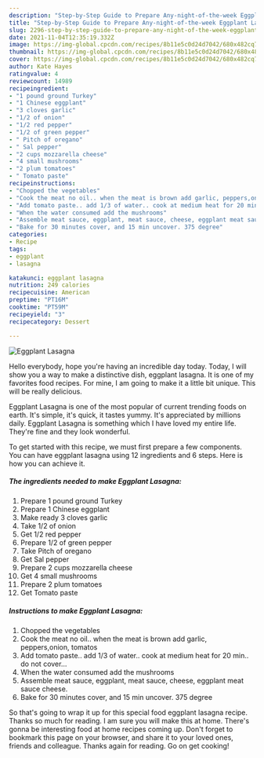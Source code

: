 ```yaml
---
description: "Step-by-Step Guide to Prepare Any-night-of-the-week Eggplant Lasagna"
title: "Step-by-Step Guide to Prepare Any-night-of-the-week Eggplant Lasagna"
slug: 2296-step-by-step-guide-to-prepare-any-night-of-the-week-eggplant-lasagna
date: 2021-11-04T12:35:19.332Z
image: https://img-global.cpcdn.com/recipes/8b11e5c0d24d7042/680x482cq70/eggplant-lasagna-recipe-main-photo.jpg
thumbnail: https://img-global.cpcdn.com/recipes/8b11e5c0d24d7042/680x482cq70/eggplant-lasagna-recipe-main-photo.jpg
cover: https://img-global.cpcdn.com/recipes/8b11e5c0d24d7042/680x482cq70/eggplant-lasagna-recipe-main-photo.jpg
author: Kate Hayes
ratingvalue: 4
reviewcount: 14989
recipeingredient:
- "1 pound ground Turkey"
- "1 Chinese eggplant"
- "3 cloves garlic"
- "1/2 of onion"
- "1/2 red pepper"
- "1/2 of green pepper"
- " Pitch of oregano"
- " Sal pepper"
- "2 cups mozzarella cheese"
- "4 small mushrooms"
- "2 plum tomatoes"
- " Tomato paste"
recipeinstructions:
- "Chopped the vegetables"
- "Cook the meat no oil.. when the meat is brown add garlic, peppers,onion, tomatos"
- "Add tomato paste.. add 1/3 of water.. cook at medium heat for 20 min.. do not cover..."
- "When the water consumed add the mushrooms"
- "Assemble meat sauce, eggplant, meat sauce, cheese, eggplant meat sauce cheese."
- "Bake for 30 minutes cover, and 15 min uncover. 375 degree"
categories:
- Recipe
tags:
- eggplant
- lasagna

katakunci: eggplant lasagna 
nutrition: 249 calories
recipecuisine: American
preptime: "PT16M"
cooktime: "PT59M"
recipeyield: "3"
recipecategory: Dessert

---
```



![Eggplant Lasagna](https://img-global.cpcdn.com/recipes/8b11e5c0d24d7042/680x482cq70/eggplant-lasagna-recipe-main-photo.jpg)

Hello everybody, hope you're having an incredible day today. Today, I will show you a way to make a distinctive dish, eggplant lasagna. It is one of my favorites food recipes. For mine, I am going to make it a little bit unique. This will be really delicious.



Eggplant Lasagna is one of the most popular of current trending foods on earth. It's simple, it's quick, it tastes yummy. It's appreciated by millions daily. Eggplant Lasagna is something which I have loved my entire life. They're fine and they look wonderful.


To get started with this recipe, we must first prepare a few components. You can have eggplant lasagna using 12 ingredients and 6 steps. Here is how you can achieve it.

<!--inarticleads1-->

##### The ingredients needed to make Eggplant Lasagna:

1. Prepare 1 pound ground Turkey
1. Prepare 1 Chinese eggplant
1. Make ready 3 cloves garlic
1. Take 1/2 of onion
1. Get 1/2 red pepper
1. Prepare 1/2 of green pepper
1. Take  Pitch of oregano
1. Get  Sal pepper
1. Prepare 2 cups mozzarella cheese
1. Get 4 small mushrooms
1. Prepare 2 plum tomatoes
1. Get  Tomato paste




<!--inarticleads2-->

##### Instructions to make Eggplant Lasagna:

1. Chopped the vegetables
1. Cook the meat no oil.. when the meat is brown add garlic, peppers,onion, tomatos
1. Add tomato paste.. add 1/3 of water.. cook at medium heat for 20 min.. do not cover...
1. When the water consumed add the mushrooms
1. Assemble meat sauce, eggplant, meat sauce, cheese, eggplant meat sauce cheese.
1. Bake for 30 minutes cover, and 15 min uncover. 375 degree




So that's going to wrap it up for this special food eggplant lasagna recipe. Thanks so much for reading. I am sure you will make this at home. There's gonna be interesting food at home recipes coming up. Don't forget to bookmark this page on your browser, and share it to your loved ones, friends and colleague. Thanks again for reading. Go on get cooking!

